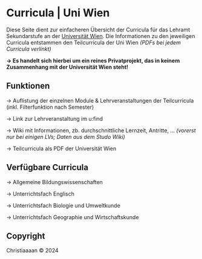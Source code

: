 # Curricula | Uni Wien 

Diese Seite dient zur einfacheren Übersicht der Curricula für das Lehramt Sekundarstufe an der <a href="https://www.univie.ac.at/">Universität Wien</a>.
Die Informationen zu den jeweiligen Curricula entstammen den Teilcurricula der Uni Wien <em>(PDFs bei jedem Curricula verlinkt)</em>

<b>→ Es handelt sich hierbei um ein reines Privatprojekt, das in keinem Zusammenhang mit der Universität Wien steht!</b>



## Funktionen

  → Auflistung der einzelnen Module & Lehrveranstaltungen der Teilcurricula (inkl. Filterfunktion nach Semester)
  
  → Link zur Lehrveranstaltung im u:find
  
  → Wiki mit Informationen, zb. durchschnittliche Lernzeit, Antritte, ... <em>(vorerst nur bei einigen LVs; Daten aus dem Studo Wiki)</em>
  
  → Teilcurricula als PDF der Universität Wien



## Verfügbare Curricula

  → Allgemeine Bildungswissenschaften
  
  → Unterrichtsfach Englisch
  
  → Unterrichtsfach Biologie und Umweltkunde
  
  → Unterrichtsfach Geographie und Wirtschaftskunde



## Copyright

Christiaaaan © 2024
